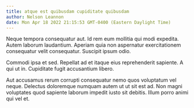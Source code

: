 ```yaml
---
title: atque est quibusdam cupiditate quibusdam
author: Nelson Leannon
date: Mon Apr 18 2022 21:15:53 GMT-0400 (Eastern Daylight Time)
---
```

Neque tempora consequatur aut. Id rem eum mollitia qui modi expedita. Autem laborum laudantium. Aperiam quia non aspernatur exercitationem consequatur velit consequatur. Suscipit ipsum odio.

 Commodi ipsa et sed. Repellat ad et itaque eius reprehenderit sapiente. A qui ut in. Cupiditate fugit accusantium libero.

 Aut accusamus rerum corrupti consequatur nemo quos voluptatum vel neque. Delectus doloremque numquam autem ut ut sit est ad. Non magni voluptates quod sapiente laborum impedit iusto sit debitis. Illum porro animi qui vel et.